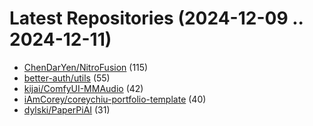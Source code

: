 # Latest Repositories (2024-12-09 .. 2024-12-11)

- [ChenDarYen/NitroFusion](https://github.com/ChenDarYen/NitroFusion) (115)
- [better-auth/utils](https://github.com/better-auth/utils) (55)
- [kijai/ComfyUI-MMAudio](https://github.com/kijai/ComfyUI-MMAudio) (42)
- [iAmCorey/coreychiu-portfolio-template](https://github.com/iAmCorey/coreychiu-portfolio-template) (40)
- [dylski/PaperPiAI](https://github.com/dylski/PaperPiAI) (31)
